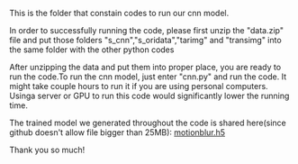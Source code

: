 This is the folder that constain codes to run our cnn model.

In order to successfully running the code, please first unzip the "data.zip" file and put those folders "s_cnn","s_oridata","tarimg" and "transimg" into the same folder with the other python codes

After unzipping the data and put them into proper place, you are ready to run the code.To run the cnn model, just enter "cnn.py" and run the code. It might take couple hours to run it if you are using personal computers. Usinga server or GPU to run this code would significantly lower the running time.

The trained model we generated throughout the code is shared here(since github doesn't allow file bigger than 25MB): 
[motionblur.h5](https://drive.google.com/a/bu.edu/file/d/0B8GhS4dXq_m2cnIzQVkxZ1lYS1E/view?usp=sharing)

Thank you so much!
